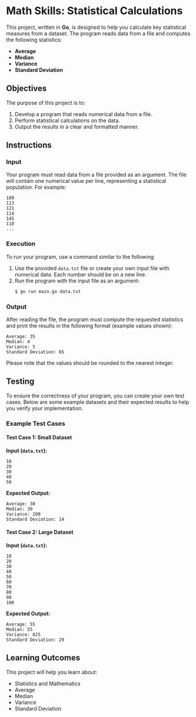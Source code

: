 # Math Skills: Statistical Calculations

This project, written in **Go**, is designed to help you calculate key statistical measures from a dataset. The program reads data from a file and computes the following statistics:

- **Average**
- **Median**
- **Variance**
- **Standard Deviation**

## Objectives

The purpose of this project is to:
1. Develop a program that reads numerical data from a file.
2. Perform statistical calculations on the data.
3. Output the results in a clear and formatted manner.

## Instructions

### Input
Your program must read data from a file provided as an argument. The file will contain one numerical value per line, representing a statistical population. For example:
```
189
113
121
114
145
110
...
```

### Execution
To run your program, use a command similar to the following
1. Use the provided `data.txt` file or create your own input file with numerical data. Each number should be on a new line.
2. Run the program with the input file as an argument:
   ```bash
   $ go run main.go data.txt

### Output
After reading the file, the program must compute the requested statistics and print the results in the following format (example values shown):

```
Average: 35
Median: 4
Variance: 5
Standard Deviation: 65
```

Please note that the values should be rounded to the nearest integer.


## Testing

To ensure the correctness of your program, you can create your own test cases. Below are some example datasets and their expected results to help you verify your implementation.

### Example Test Cases

#### Test Case 1: Small Dataset
**Input (`data.txt`):**
```
10
20
30
40
50
```
**Expected Output:**
```
Average: 30
Median: 30
Variance: 200
Standard Deviation: 14
```

#### Test Case 2: Large Dataset
**Input (`data.txt`):**
```
10
20
30
40
50
60
70
80
90
100
```
**Expected Output:**
```
Average: 55
Median: 55
Variance: 825
Standard Deviation: 29
```

## Learning Outcomes

This project will help you learn about:
- Statistics and Mathematics
- Average
- Median
- Variance
- Standard Deviation

